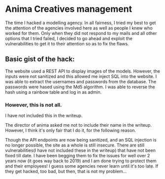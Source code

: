 # Anima Creatives management

The time I hacked a modelling agency. In all fairness, I tried my best to get the attention of the agencies involved here as well as people I knew who worked for them. 
Only when they did not respond to my mails and all other options that I tried failed, I decided to go ahead and exploit the vulnerabilities to get it to their attention so as to fix the flaws.

## Basic gist of the hack:
The website used a REST API to display images of the models. However, the inputs were not sanitized and this allowed me inject SQL into the website. I was able to extract the usernames and passwords from the database. The passwords were hased using the Md5 algorithm. I was able to reverse the hash using a rainbow table and log in as admin. 

### However, this is not all.
I have not included this in the writeup.

The director of anima asked me not to include their name in the writeup. However, I think it's only fair that I do it, for the following reason.

Though the API endpoints are now being sanitized, and an SQL injection is no longer possible, the site as a whole is still insecure. There are still vulnerabilities(I have not included these in the writeup) that have not been fixed till date. I have been begging them to fix the issues for well over 2 years now (it goes way back to 2019) and I am done trying to protect them and their employees! I guess some agencies never learn until it's too late. If they get hacked, too bad, but then, that is not my problem...
